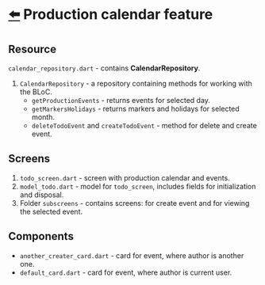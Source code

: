# [⬅️](/README.md) Production calendar feature

## Resource
`calendar_repository.dart` - contains **CalendarRepository**.

1. `CalendarRepository` - a repository containing methods for working with the BLoC.
   - `getProductionEvents` - returns events for selected day.
   - `getMarkersHolidays` - returns markers and holidays for selected month.
   - `deleteTodoEvent` and `createTodoEvent` - method for delete and create event.

## Screens
1. `todo_screen.dart` - screen with production calendar and events.
2. `model_todo.dart` - model for `todo_screen`, includes fields for initialization and disposal.
3. Folder `subscreens` - contains screens: for create event and for viewing the selected event.

## Components
- `another_creater_card.dart` - card for event, where author is another one.
- `default_card.dart` - card for event, where author is current user.
